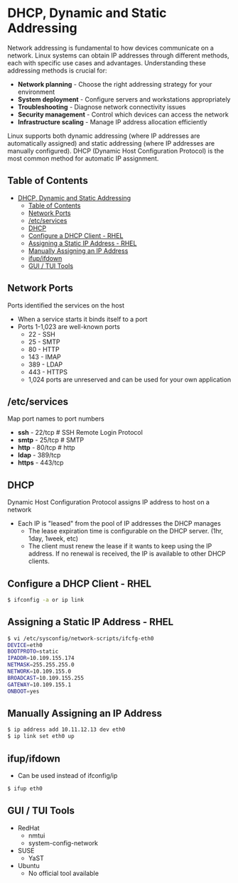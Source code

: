 # DHCP, Dynamic and Static Addressing

Network addressing is fundamental to how devices communicate on a network. Linux systems can obtain IP addresses through different methods, each with specific use cases and advantages. Understanding these addressing methods is crucial for:

- **Network planning** - Choose the right addressing strategy for your environment
- **System deployment** - Configure servers and workstations appropriately
- **Troubleshooting** - Diagnose network connectivity issues
- **Security management** - Control which devices can access the network
- **Infrastructure scaling** - Manage IP address allocation efficiently

Linux supports both dynamic addressing (where IP addresses are automatically assigned) and static addressing (where IP addresses are manually configured). DHCP (Dynamic Host Configuration Protocol) is the most common method for automatic IP assignment.

## Table of Contents
- [DHCP, Dynamic and Static Addressing](#dhcp-dynamic-and-static-addressing)
  - [Table of Contents](#table-of-contents)
  - [Network Ports](#network-ports)
  - [/etc/services](#etcservices)
  - [DHCP](#dhcp)
  - [Configure a DHCP Client - RHEL](#configure-a-dhcp-client---rhel)
  - [Assigning a Static IP Address - RHEL](#assigning-a-static-ip-address---rhel)
  - [Manually Assigning an IP Address](#manually-assigning-an-ip-address)
  - [ifup/ifdown](#ifupifdown)
  - [GUI / TUI Tools](#gui--tui-tools)

## Network Ports
Ports identified the services on the host

- When a service starts it binds itself to a port
- Ports 1-1,023 are well-known ports
  - 22 - SSH
  - 25 - SMTP
  - 80 - HTTP
  - 143 - IMAP
  - 389 - LDAP
  - 443 - HTTPS
  - 1,024 ports are unreserved and can be used for your own application

## /etc/services
Map port names to port numbers
- **ssh**     - 22/tcp # SSH Remote Login Protocol
- **smtp**    - 25/tcp # SMTP
- **http**    - 80/tcp # http
- **ldap**    - 389/tcp
- **https**   - 443/tcp

## DHCP
Dynamic Host Configuration Protocol assigns IP address to host on a network
- Each IP is "leased" from the pool of IP addresses the DHCP manages
  - The lease expiration time is configurable on the DHCP server. (1hr, 1day, 1week, etc)
  - The client must renew the lease if it wants to keep using the IP address. If no renewal is received, the IP is available to other DHCP clients.

## Configure a DHCP Client - RHEL
```bash
$ ifconfig -a or ip link 
```

## Assigning a Static IP Address - RHEL
```bash
$ vi /etc/sysconfig/network-scripts/ifcfg-eth0
DEVICE=eth0
BOOTPROTO=static
IPADDR=10.109.155.174
NETMASK=255.255.255.0
NETWORK=10.109.155.0
BROADCAST=10.109.155.255
GATEWAY=10.109.155.1
ONBOOT=yes
```

## Manually Assigning an IP Address
```bash
$ ip address add 10.11.12.13 dev eth0
$ ip link set eth0 up
```

## ifup/ifdown
- Can be used instead of ifconfig/ip
```bash
$ ifup eth0
```

## GUI / TUI Tools
- RedHat
  - nmtui
  - system-config-network
- SUSE
  - YaST
- Ubuntu
  - No official tool available